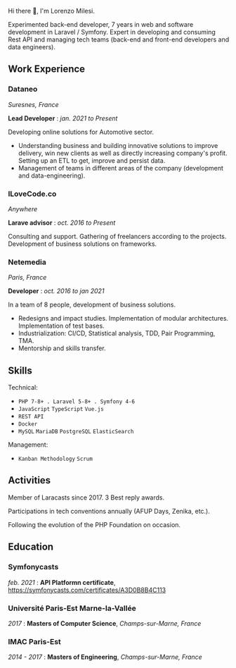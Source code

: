 Hi there 👋, I'm Lorenzo Milesi.

Experimented back-end developer, 7 years in web and software development in Laravel / Symfony. Expert in developing and consuming Rest API and managing tech teams (back-end and front-end developers and data engineers).

## Work Experience

### Dataneo
_Suresnes, France_

**Lead Developer** : _jan. 2021 to Present_

Developing online solutions for Automotive sector.
- Understanding business and building innovative solutions to improve delivery, win new clients as well as directly increasing company's profit. Setting up an ETL to get, improve and persist data.
- Management of teams in different areas of the company (development and data-engineering).

### ILoveCode.co
_Anywhere_

**Larave advisor** : _oct. 2016 to Present_

Consulting and support. Gathering of freelancers according to the projects. Development of business solutions
on frameworks.

### Netemedia
_Paris, France_

**Developer** : _oct. 2016 to jan 2021_

In a team of 8 people, development of business solutions.
- Redesigns and impact studies. Implementation of modular architectures. Implementation of test bases.
- Industrialization: CI/CD, Statistical analysis, TDD, Pair Programming, TMA.
- Mentorship and skills transfer.

## Skills

Technical: 
- `PHP 7-8+ . Laravel 5-8+ . Symfony 4-6`
- `JavaScript` `TypeScript` `Vue.js`
- `REST API`
- `Docker`
- `MySQL` `MariaDB` `PostgreSQL` `ElasticSearch`

Management: 
- `Kanban Methodology` `Scrum`

## Activities

Member of Laracasts since 2017. 3 Best reply awards.

Participations in tech conventions annually (AFUP Days, Zenika, etc.).

Following the evolution of the PHP Foundation on occasion.

## Education

### Symfonycasts
_feb. 2021_ : 
**API Platformn certificate**, https://symfonycasts.com/certificates/A3D0B8B4C113

### Université Paris-Est Marne-la-Vallée
_2017_ : 
**Masters of Computer Science**, _Champs-sur-Marne, France_

### IMAC Paris-Est
_2014 - 2017_ : 
**Masters of Engineering**,  _Champs-sur-Marne, France_
